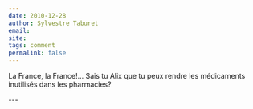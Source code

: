 ```yaml
---
date: 2010-12-28
author: Sylvestre Taburet
email: 
site: 
tags: comment
permalink: false
---
```


<p>La France, la France!... Sais tu Alix que tu peux rendre les médicaments inutilisés dans les pharmacies?</p>
---